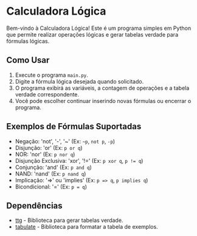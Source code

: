 # Calculadora Lógica

Bem-vindo à Calculadora Lógica! Este é um programa simples em Python que permite realizar operações lógicas e gerar tabelas verdade para fórmulas lógicas.

## Como Usar

1. Execute o programa `main.py`.
2. Digite a fórmula lógica desejada quando solicitado.
3. O programa exibirá as variáveis, a contagem de operações e a tabela verdade correspondente.
4. Você pode escolher continuar inserindo novas fórmulas ou encerrar o programa.

## Exemplos de Fórmulas Suportadas

- Negação: 'not', '-', '~' (Ex: `~p`, `not p`, `-p`)
- Disjunção: 'or' (Ex: `p or q`)
- NOR: 'nor' (Ex: `p nor q`)
- Disjunção Exclusiva: 'xor', '!=' (Ex: `p xor q`, `p != q`)
- Conjunção: 'and' (Ex: `p and q`)
- NAND: 'nand' (Ex: `p nand q`)
- Implicação: '=>' ou 'implies' (Ex: `p => q`, `p implies q`)
- Bicondicional: '=' (Ex: `p = q`)

## Dependências

- [ttg](https://github.com/chrisvoncsefalvay/ttg) - Biblioteca para gerar tabelas verdade.
- [tabulate](https://pypi.org/project/tabulate/) - Biblioteca para formatar a tabela de exemplos.

